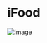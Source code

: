 # iFood

![image](https://user-images.githubusercontent.com/86635292/178623635-61356286-1331-4ff1-ba02-b224459af9a9.png)
